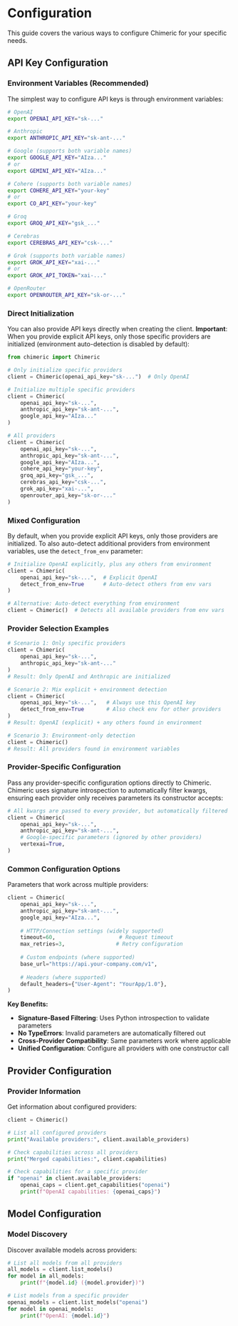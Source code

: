 # Configuration

This guide covers the various ways to configure Chimeric for your specific needs.

## API Key Configuration

### Environment Variables (Recommended)

The simplest way to configure API keys is through environment variables:

```bash
# OpenAI
export OPENAI_API_KEY="sk-..."

# Anthropic
export ANTHROPIC_API_KEY="sk-ant-..."

# Google (supports both variable names)
export GOOGLE_API_KEY="AIza..."
# or
export GEMINI_API_KEY="AIza..."

# Cohere (supports both variable names)
export COHERE_API_KEY="your-key"
# or  
export CO_API_KEY="your-key"

# Groq
export GROQ_API_KEY="gsk_..."

# Cerebras
export CEREBRAS_API_KEY="csk-..."

# Grok (supports both variable names)
export GROK_API_KEY="xai-..."
# or
export GROK_API_TOKEN="xai-..."

# OpenRouter
export OPENROUTER_API_KEY="sk-or-..."
```

### Direct Initialization

You can also provide API keys directly when creating the client. **Important**: When you provide explicit API keys, only those specific providers are initialized (environment auto-detection is disabled by default):

```python
from chimeric import Chimeric

# Only initialize specific providers
client = Chimeric(openai_api_key="sk-...")  # Only OpenAI

# Initialize multiple specific providers
client = Chimeric(
    openai_api_key="sk-...",
    anthropic_api_key="sk-ant-...",
    google_api_key="AIza..."
)

# All providers
client = Chimeric(
    openai_api_key="sk-...",
    anthropic_api_key="sk-ant-...",
    google_api_key="AIza...",
    cohere_api_key="your-key",
    groq_api_key="gsk_...",
    cerebras_api_key="csk-...",
    grok_api_key="xai-...",
    openrouter_api_key="sk-or-..."
)
```

### Mixed Configuration

By default, when you provide explicit API keys, only those providers are initialized. To also auto-detect additional providers from environment variables, use the `detect_from_env` parameter:

```python
# Initialize OpenAI explicitly, plus any others from environment
client = Chimeric(
    openai_api_key="sk-...",  # Explicit OpenAI
    detect_from_env=True      # Auto-detect others from env vars
)

# Alternative: Auto-detect everything from environment
client = Chimeric()  # Detects all available providers from env vars
```

### Provider Selection Examples

```python
# Scenario 1: Only specific providers
client = Chimeric(
    openai_api_key="sk-...",
    anthropic_api_key="sk-ant-..."
)
# Result: Only OpenAI and Anthropic are initialized

# Scenario 2: Mix explicit + environment detection
client = Chimeric(
    openai_api_key="sk-...",   # Always use this OpenAI key
    detect_from_env=True       # Also check env for other providers
)
# Result: OpenAI (explicit) + any others found in environment

# Scenario 3: Environment-only detection
client = Chimeric()
# Result: All providers found in environment variables
```

### Provider-Specific Configuration

Pass any provider-specific configuration options directly to Chimeric. Chimeric uses signature introspection to automatically filter kwargs, ensuring each provider only receives parameters its constructor accepts:

```python
# All kwargs are passed to every provider, but automatically filtered
client = Chimeric(
    openai_api_key="sk-...",
    anthropic_api_key="sk-ant-...",
    # Google-specific parameters (ignored by other providers)
    vertexai=True,
)
```

### Common Configuration Options

Parameters that work across multiple providers:

```python
client = Chimeric(
    openai_api_key="sk-...",
    anthropic_api_key="sk-ant-...",
    google_api_key="AIza...",
    
    # HTTP/Connection settings (widely supported)
    timeout=60,                    # Request timeout
    max_retries=3,                # Retry configuration
    
    # Custom endpoints (where supported)
    base_url="https://api.your-company.com/v1",
    
    # Headers (where supported)
    default_headers={"User-Agent": "YourApp/1.0"},
)
```

**Key Benefits:**
- **Signature-Based Filtering**: Uses Python introspection to validate parameters
- **No TypeErrors**: Invalid parameters are automatically filtered out
- **Cross-Provider Compatibility**: Same parameters work where applicable
- **Unified Configuration**: Configure all providers with one constructor call

## Provider Configuration

### Provider Information

Get information about configured providers:

```python
client = Chimeric()

# List all configured providers
print("Available providers:", client.available_providers)

# Check capabilities across all providers
print("Merged capabilities:", client.capabilities)

# Check capabilities for a specific provider
if "openai" in client.available_providers:
    openai_caps = client.get_capabilities("openai")
    print(f"OpenAI capabilities: {openai_caps}")
```

## Model Configuration

### Model Discovery

Discover available models across providers:

```python
# List all models from all providers
all_models = client.list_models()
for model in all_models:
    print(f"{model.id} ({model.provider})")

# List models from a specific provider
openai_models = client.list_models("openai")
for model in openai_models:
    print(f"OpenAI: {model.id}")
```
